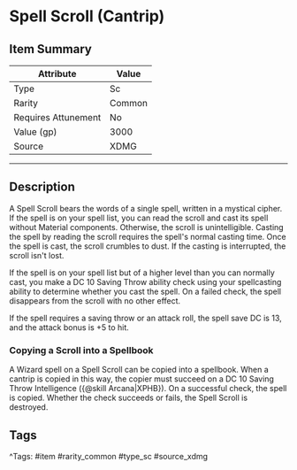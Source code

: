 # Spell Scroll (Cantrip)

## Item Summary

| Attribute            | Value                        |
|----------------------|------------------------------|
| Type                 | Sc |
| Rarity               | Common             |
| Requires Attunement  | No                |
| Value (gp)           | 3000    |
| Source               | XDMG |

---

## Description

A Spell Scroll bears the words of a single spell, written in a mystical cipher. If the spell is on your spell list, you can read the scroll and cast its spell without Material components. Otherwise, the scroll is unintelligible. Casting the spell by reading the scroll requires the spell's normal casting time. Once the spell is cast, the scroll crumbles to dust. If the casting is interrupted, the scroll isn't lost.

If the spell is on your spell list but of a higher level than you can normally cast, you make a DC 10 Saving Throw ability check using your spellcasting ability to determine whether you cast the spell. On a failed check, the spell disappears from the scroll with no other effect.

If the spell requires a saving throw or an attack roll, the spell save DC is 13, and the attack bonus is +5 to hit.

### Copying a Scroll into a Spellbook

A Wizard spell on a Spell Scroll can be copied into a spellbook. When a cantrip is copied in this way, the copier must succeed on a DC 10 Saving Throw Intelligence ({@skill Arcana|XPHB}). On a successful check, the spell is copied. Whether the check succeeds or fails, the Spell Scroll is destroyed.

## Tags

^Tags: #item #rarity_common #type_sc #source_xdmg